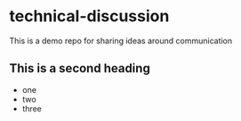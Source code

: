 # technical-discussion
This is a demo repo  for sharing ideas around communication

## This is a second heading

* one
* two
* three

